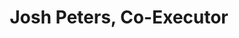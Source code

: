 ---
layout: page
title: Josh Peters, Co-Executor
description: Affiliation xyz. Expertise in xxxxxxxxxxx and yyyyyyyyyyyy.
img: /assets/img/joshpeters.jpg
importance: 1
redirect: https://www.linkedin.com/in/joshpetepeters/
category: [Management Partners]
---
